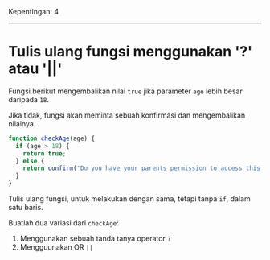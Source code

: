 Kepentingan: 4

---

# Tulis ulang fungsi menggunakan '?' atau '||'

Fungsi berikut mengembalikan nilai `true` jika parameter `age` lebih besar daripada `18`.

Jika tidak, fungsi akan meminta sebuah konfirmasi dan mengembalikan nilainya.


```js
function checkAge(age) {
  if (age > 18) {
    return true;
  } else {
    return confirm('Do you have your parents permission to access this page?');
  }
}
```

Tulis ulang fungsi, untuk melakukan dengan sama, tetapi tanpa `if`, dalam satu baris.

Buatlah dua variasi dari `checkAge`:

1. Menggunakan sebuah tanda tanya operator `?`
2. Mengguunakan OR `||`
